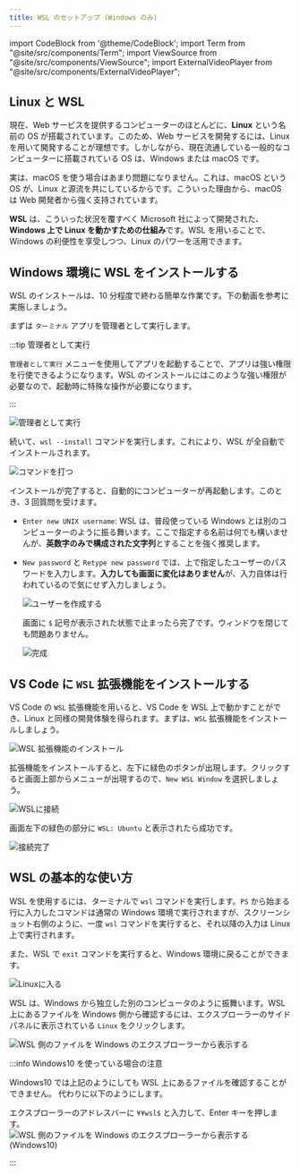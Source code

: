 ```yaml
---
title: WSL のセットアップ (Windows のみ)
---
```


import CodeBlock from '@theme/CodeBlock';
import Term from "@site/src/components/Term";
import ViewSource from "@site/src/components/ViewSource";
import ExternalVideoPlayer from "@site/src/components/ExternalVideoPlayer";

## Linux と WSL

現在、Web サービスを提供するコンピューターのほとんどに、**Linux** という名前の OS が搭載されています。このため、Web サービスを開発するには、Linux を用いて開発することが理想です。しかしながら、現在流通している一般的なコンピューターに搭載されている OS は、Windows または macOS です。

実は、macOS を使う場合はあまり問題になりません。これは、macOS という OS が、Linux と源流を共にしているからです。こういった理由から、macOS は Web 開発者から強く支持されています。

**WSL** は、こういった状況を覆すべく Microsoft 社によって開発された、**Windows 上で Linux を動かすための仕組み**です。WSL を用いることで、Windows の利便性を享受しつつ、Linux のパワーを活用できます。

## Windows 環境に WSL をインストールする

WSL のインストールは、10 分程度で終わる簡単な作業です。下の動画を参考に実施しましょう。

<ExternalVideoPlayer src="https://www.youtube.com/embed/aRf7NYZpUa0" />

まずは `ターミナル` アプリを管理者として実行します。

:::tip 管理者として実行

`管理者として実行` メニューを使用してアプリを起動することで、アプリは強い権限を行使できるようになります。WSL のインストールにはこのような強い権限が必要なので、起動時に特殊な操作が必要になります。

:::

![管理者として実行](run-as-administrator.png)

続いて、`wsl --install` コマンドを実行します。これにより、WSL が全自動でインストールされます。

![コマンドを打つ](type-wsl-install.png)

インストールが完了すると、自動的にコンピューターが再起動します。このとき、3 回質問を受けます。

- `Enter new UNIX username`: WSL は、普段使っている Windows とは別のコンピューターのように振る舞います。ここで指定する名前は何でも構いませんが、**英数字のみで構成された文字列**とすることを強く推奨します。
- `New password` と `Retype new password` では、上で指定したユーザーのパスワードを入力します。**入力しても画面に変化はありません**が、入力自体は行われているので気にせず入力しましょう。

  ![ユーザーを作成する](type-password.png)

  画面に `$` 記号が表示された状態で止まったら完了です。ウィンドウを閉じても問題ありません。

  ![完成](completed.png)

## VS Code に `WSL` 拡張機能をインストールする

VS Code の `WSL` 拡張機能を用いると、VS Code を WSL 上で動かすことができ、Linux と同様の開発体験を得られます。まずは、`WSL` 拡張機能をインストールしましょう。

![WSL 拡張機能のインストール](./install-wsl-extension.png)

拡張機能をインストールすると、左下に緑色のボタンが出現します。クリックすると画面上部からメニューが出現するので、`New WSL Window` を選択しましょう。

![WSLに接続](./connect-to-wsl.png)

画面左下の緑色の部分に `WSL: Ubuntu` と表示されたら成功です。

![接続完了](./connected.png)

## WSL の基本的な使い方

WSL を使用するには、ターミナルで `wsl` コマンドを実行します。`PS` から始まる行に入力したコマンドは通常の Windows 環境で実行されますが、スクリーンショット右側のように、一度 `wsl` コマンドを実行すると、それ以降の入力は Linux 上で実行されます。

また、WSL で `exit` コマンドを実行すると、Windows 環境に戻ることができます。

![Linuxに入る](./go-into-linux.png)

WSL は、Windows から独立した別のコンピュータのように振舞います。WSL 上にあるファイルを Windows 側から確認するには、エクスプローラーのサイドパネルに表示されている `Linux` をクリックします。

![WSL 側のファイルを Windows のエクスプローラーから表示する](./show-linux-files.png)

:::info Windows10 を使っている場合の注意

Windows10 では上記のようにしても WSL 上にあるファイルを確認することができません。
代わりに以下のようにします。

エクスプローラーのアドレスバーに `¥¥wsl$` と入力して、Enter キーを押します。
![WSL 側のファイルを Windows のエクスプローラーから表示する(Windows10)](./show-linux-files-windows10.png)

:::
